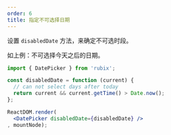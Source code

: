 ```yaml
---
order: 6
title: 指定不可选择日期
---
```


设置 `disabledDate` 方法，来确定不可选时段。

如上例：不可选择今天之后的日期。

````jsx
import { DatePicker } from 'rubix';

const disabledDate = function (current) {
  // can not select days after today
  return current && current.getTime() > Date.now();
};

ReactDOM.render(
  <DatePicker disabledDate={disabledDate} />
, mountNode);
````

